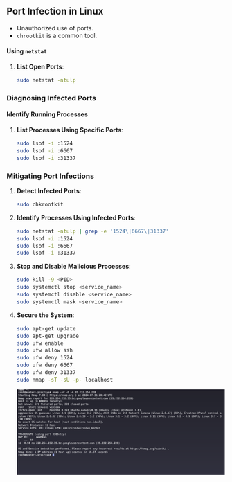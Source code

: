 ## Port Infection in Linux
- Unauthorized use of ports.
- `chrootkit` is a common tool.
#### Using `netstat`
1. **List Open Ports**:
   ```bash
   sudo netstat -ntulp
   ```
### Diagnosing Infected Ports
#### Identify Running Processes
1. **List Processes Using Specific Ports**:
   ```bash
   sudo lsof -i :1524
   sudo lsof -i :6667
   sudo lsof -i :31337
   ```
### Mitigating Port Infections
1. **Detect Infected Ports**:
   ```bash
   sudo chkrootkit
   ```
2. **Identify Processes Using Infected Ports**:
   ```bash
   sudo netstat -ntulp | grep -e '1524\|6667\|31337'
   sudo lsof -i :1524
   sudo lsof -i :6667
   sudo lsof -i :31337
   ```

3. **Stop and Disable Malicious Processes**:
   ```bash
   sudo kill -9 <PID>
   sudo systemctl stop <service_name>
   sudo systemctl disable <service_name>
   sudo systemctl mask <service_name>
   ```

4. **Secure the System**:
   ```bash
   sudo apt-get update
   sudo apt-get upgrade
   sudo ufw enable
   sudo ufw allow ssh
   sudo ufw deny 1524
   sudo ufw deny 6667
   sudo ufw deny 31337
   sudo nmap -sT -sU -p- localhost
   ```
   ![alt text](image-4.png)
